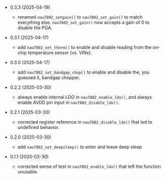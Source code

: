 * 0.3.3 (2025-04-19)
  * renamed `nau7802_setgain()` to `nau7802_set_gain()` to match everything
    else. `nau7802_set_gain()` now accepts a gain of 0 to disable the PGA.

* 0.3.1 (2025-04-17)
  * add `nau7802_set_therm()` to enable and disable reading from the on-chip
    temperature sensor (vs. VINx).

* 0.3.0 (2025-04-17)
  * add `nau7802_set_bandgap_chop()` to enable and disable
    the, you guessed it, bandgap chopper.

* 0.2.2 (2025-03-30)
  * always enable internal LDO in `nau7802_enable_ldo()`,
    and always enable AVDD pin input in `nau7802_disable_ldo()`.

* 0.2.1 (2025-03-30)
  * corrected register reference in `nau7802_disable_ldo()`
    that led to undefined behavior.

* 0.2.0 (2025-03-30)
  * add `nau7802_set_deepsleep()` to enter and leave deep sleep

* 0.1.1 (2025-03-30)
  * corrected sense of test in `nau7802_enable_ldo()` that left
    the function unusable.
